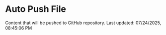 # Auto Push File

Content that will be pushed to GitHub repository.
Last updated: 07/24/2025, 08:45:06 PM